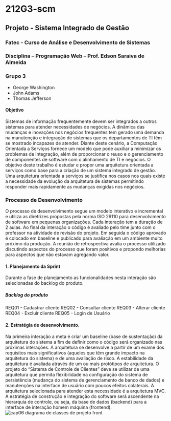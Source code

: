 # 212G3-scm
## Projeto - Sistema Integrado de Gestão 
### Fatec -  Curso de Análise e Desenvolvimento de Sistemas 
### Disciplina – Programação Web – Prof. Edson Saraiva de Almeida 
### Grupo 3 
- George Washington 
- John Adams 
- Thomas Jefferson 
#### Objetivo 
Sistemas de informação frequentemente devem ser integrados a outros sistemas para atender necessidades de negócios. A dinâmica das 
mudanças e inovações nos negócios frequentes tem gerado uma demanda na manutenção e integração de sistemas que os 
departamentos de TI têm se mostrado incapazes de atender. Diante deste cenário, a Computação Orientada a Serviços fornece um 
modelo que pode auxiliar a minimizar os problemas de integração, além de proporcionar o reuso e o gerenciamento de componentes de software com o alinhamento de TI e negócios. 
O objetivo deste trabalho é estudar e propor uma arquitetura orientada a serviços como base para a criação de um sistema integrado de gestão. Uma arquitetura orientada a serviços 
se justifica nos casos nos quais existe a necessidade da evolução da arquitetura de sistemas permitindo responder mais rapidamente as mudanças exigidas nos negócios.  
### Processo de Desenvolvimento 
O processo de desenvolvimento segue um modelo interativo e incremental e utiliza as diretrizes propostas pela norma ISO 29110 para desenvolvimento de software em pequenas 
organizações. Cada interação tem a duração de 2 aulas. Ao final da interação o código é avaliado pelo time junto com o professor na atividade de revisão do projeto. Em seguida 
o código aprovado é colocado em baseline e publicado para avaliação em um ambiente muito próximo da produção. A reunião de retrospectiva avalia o processo utilizado discutindo 
aspectos do processo que foram positivos e propondo melhorias para aspectos que não estavam agregando valor.   
#### 1. Planejamento da Sprint 
Durante a fase de planejamento as funcionalidades nesta interação são selecionadas do backlog do produto.  
##### Backlog do produto 
REQ01 - Cadastrar cliente 
REQ02 - Consultar cliente 
REQ03 - Alterar cliente 
REQ04 - Excluir cliente 
REQ05 - Login de Usuário 
#### 2. Estratégia de desenvolvimento. 
Na primeira interação a meta é criar um baseline (base de sustentação) da arquitetura do sistema a fim de definir como o código será organizado nas próximas interações. 
A arquitetura se desenvolve a partir de um exame dos requisitos mais significativos (aqueles que têm grande impacto na arquitetura do sistema) e de uma avaliação de risco. 
A estabilidade da arquitetura é avaliada através de um ou mais protótipos de arquitetura. O projeto do “Sistema de Controle de Clientes” deve se utilizar de uma arquitetura que 
permita flexibilidade na configuração do sistema de persistência (mudança do sistema de gerenciamento de banco de dados) e manutenções na interface de usuário com poucos efeitos 
colaterais. A arquitetura selecionada para atender esta necessidade é a arquitetura MVC.  A estratégia de construção e integração do software será ascendente na hierarquia de 
controle, ou seja, da base de dados (backend) para a interface de interação homem máquina (frontend). 
![cap06 diagrama de classes de projeto front](https://user-images.githubusercontent.com/68782201/114472495-b1949000-9bc8-11eb-8a07-14d3db52cb2b.png) 
